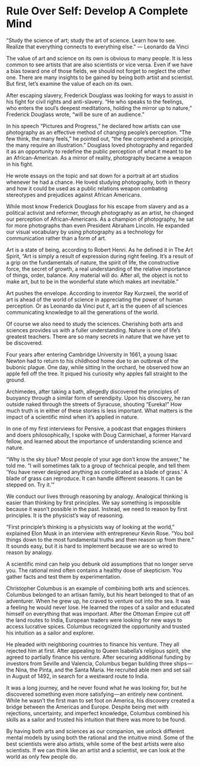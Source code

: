 # Rule Over Self: Develop A Complete Mind

“Study the science of art; study the art of science. Learn how to see. Realize that everything connects to everything else.”
― Leonardo da Vinci

The value of art and science on its own is obvious to many people. It is less common to see artists that are also scientists or vice versa. Even if we have a bias toward one of those fields, we should not forget to neglect the other one. There are many insights to be gained by being both artist and scientist. But first, let’s examine the value of each on its own.

After escaping slavery, Frederick Douglass was looking for ways to assist in his fight for civil rights and anti-slavery. “He who speaks to the feelings, who enters the soul’s deepest meditations, holding the mirror up to nature,” Frederick Douglass wrote, “will be sure of an audience.”

In his speech “Pictures and Progress,” he declared how artists can use photography as an effective method of changing people’s perception. “The few think, the many feels,” he pointed out, “the few comprehend a principle, the many require an illustration.” Douglass loved photography and regarded it as an opportunity to redefine the public perception of what it meant to be an African-American. As a mirror of reality, photography became a weapon in his fight.

He wrote essays on the topic and sat down for a portrait at art studios whenever he had a chance. He loved studying photography, both in theory and how it could be used as a public relations weapon combating stereotypes and prejudices against African Americans.

While most know Frederick Douglass for his escape from slavery and as a political activist and reformer, through photography as an artist, he changed our perception of African-Americans. As a champion of photography, he sat for more photographs than even President Abraham Lincoln. He expanded our visual vocabulary by using photography as a technology for communication rather than a form of art.

Art is a state of being, according to Robert Henri. As he defined it in The Art Spirit, “Art is simply a result of expression during right feeling. It’s a result of a grip on the fundamentals of nature, the spirit of life, the constructive force, the secret of growth, a real understanding of the relative importance of things, order, balance. Any material will do. After all, the object is not to make art, but to be in the wonderful state which makes art inevitable.”

Art pushes the envelope. According to inventor Ray Kurzweil, the world of art is ahead of the world of science in appreciating the power of human perception. Or as Leonardo da Vinci put it, art is the queen of all sciences communicating knowledge to all the generations of the world.

Of course we also need to study the sciences. Cherishing both arts and sciences provides us with a fuller understanding. Nature is one of life’s greatest teachers. There are so many secrets in nature that we have yet to be discovered.

Four years after entering Cambridge University in 1661, a young Isaac Newton had to return to his childhood home due to an outbreak of the bubonic plague. One day, while sitting in the orchard, he observed how an apple fell off the tree. It piqued his curiosity why apples fall straight to the ground.

Archimedes, after taking a bath, allegedly discovered the principles of buoyancy through a similar form of serendipity. Upon his discovery, he ran outside naked through the streets of Syracuse, shouting “Eureka!” How much truth is in either of these stories is less important. What matters is the impact of a scientific mind when it’s applied in nature.

In one of my first interviews for Pensive, a podcast that engages thinkers and doers philosophically, I spoke with Doug Carmichael, a former Harvard fellow, and learned about the importance of understanding science and nature.

“Why is the sky blue? Most people of your age don’t know the answer,” he told me. “I will sometimes talk to a group of technical people, and tell them ‘You have never designed anything as complicated as a blade of grass.’ A blade of grass can reproduce. It can handle different seasons. It can be stepped on. Try it.’”

We conduct our lives through reasoning by analogy. Analogical thinking is easier than thinking by first principles. We say something is impossible because it wasn’t possible in the past. Instead, we need to reason by first principles. It is the physicist’s way of reasoning.

“First principle’s thinking is a physicists way of looking at the world,” explained Elon Musk in an interview with entrepreneur Kevin Rose. “You boil things down to the most fundamental truths and then reason up from there.” It sounds easy, but it is hard to implement because we are so wired to reason by analogy.

A scientific mind can help you debunk old assumptions that no longer serve you. The rational mind often contains a healthy dose of skepticism. You gather facts and test them by experimentation.

Christopher Columbus is an example of combining both arts and sciences. Columbus belonged to an artisan family, but his heart belonged to that of an adventurer. When he grew up, he craved to venture out into the sea. It was a feeling he would never lose. He learned the ropes of a sailor and educated himself on everything that was important. After the Ottoman Empire cut off the land routes to India, European traders were looking for new ways to access lucrative spices. Columbus recognized the opportunity and trusted his intuition as a sailor and explorer.

He pleaded with neighboring countries to finance his venture. They all rejected him at first. After appealing to Queen Isabella’s religious spirit, she agreed to partially finance his venture. After securing additional funding by investors from Seville and Valencia, Columbus began building three ships — the Nina, the Pinta, and the Santa Maria. He recruited able men and set sail in August of 1492, in search for a westward route to India.

It was a long journey, and he never found what he was looking for, but he discovered something even more satisfying — an entirely new continent. While he wasn’t the first man to set foot on America, his discovery created a bridge between the Americas and Europe. Despite being met with rejections, uncertainty, and imperfect knowledge, Columbus combined his skills as a sailor and trusted his intuition that there was more to be found.

By having both arts and sciences as our companion, we unlock different mental models by using both the rational and the intuitive mind. Some of the best scientists were also artists, while some of the best artists were also scientists. If we can think like an artist and a scientist, we can look at the world as only few people do.
